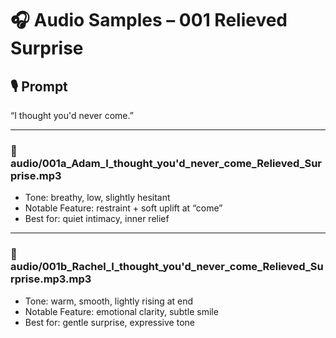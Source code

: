 # 🎧 Audio Samples – 001 Relieved Surprise

## 🎙️ Prompt
“I thought you'd never come.”

---

### 🔹 audio/001a_Adam_I_thought_you'd_never_come_Relieved_Surprise.mp3
- Tone: breathy, low, slightly hesitant  
- Notable Feature: restraint + soft uplift at “come”  
- Best for: quiet intimacy, inner relief  

---

### 🔹 audio/001b_Rachel_I_thought_you'd_never_come_Relieved_Surprise.mp3.mp3
- Tone: warm, smooth, lightly rising at end  
- Notable Feature: emotional clarity, subtle smile  
- Best for: gentle surprise, expressive tone
